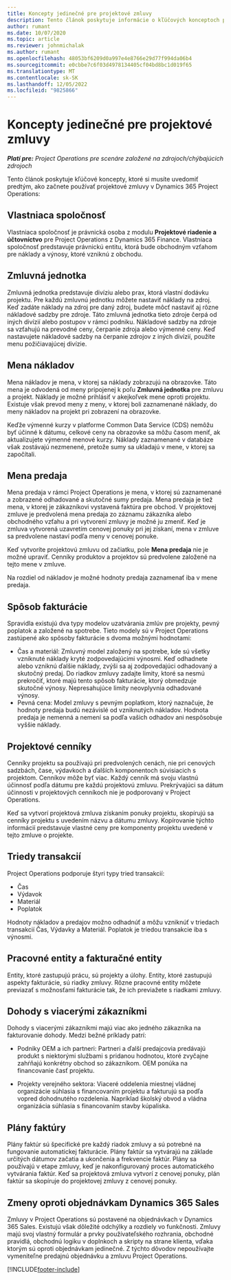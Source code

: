 ```yaml
---
title: Koncepty jedinečné pre projektové zmluvy
description: Tento článok poskytuje informácie o kľúčových konceptoch projektových zmlúv v aplikácii Project Operations.
author: rumant
ms.date: 10/07/2020
ms.topic: article
ms.reviewer: johnmichalak
ms.author: rumant
ms.openlocfilehash: 48053bf6209d0a997e4e8766e29d77f994da06b4
ms.sourcegitcommit: e0cbbe7c6f03d4978134405cf04bd8bc1d019f65
ms.translationtype: MT
ms.contentlocale: sk-SK
ms.lasthandoff: 12/05/2022
ms.locfileid: "9825866"
---
```

# <a name="concepts-unique-to-project-based-contracts"></a>Koncepty jedinečné pre projektové zmluvy

_**Platí pre:** Project Operations pre scenáre založené na zdrojoch/chýbajúcich zdrojoch_



Tento článok poskytuje kľúčové koncepty, ktoré si musíte uvedomiť predtým, ako začnete používať projektové zmluvy v Dynamics 365 Project Operations:

## <a name="owning-company"></a>Vlastniaca spoločnosť

Vlastniaca spoločnosť je právnická osoba z modulu **Projektové riadenie a účtovníctvo** pre Project Operations z Dynamics 365 Finance. Vlastniaca spoločnosť predstavuje právnickú entitu, ktorá bude obchodným vzťahom pre náklady a výnosy, ktoré vzniknú z obchodu.

## <a name="contracting-unit"></a>Zmluvná jednotka

Zmluvná jednotka predstavuje divíziu alebo prax, ktorá vlastní dodávku projektu. Pre každú zmluvnú jednotku môžete nastaviť náklady na zdroj. Keď zadáte náklady na zdroj pre daný zdroj, budete môcť nastaviť aj rôzne nákladové sadzby pre zdroje. Táto zmluvná jednotka tieto zdroje čerpá od iných divízií alebo postupov v rámci podniku. Nákladové sadzby na zdroje sa vzťahujú na prevodné ceny, čerpanie zdroja alebo výmenné ceny. Keď nastavujete nákladové sadzby na čerpanie zdrojov z iných divízií, použite menu požičiavajúcej divízie.

## <a name="cost-currency"></a>Mena nákladov

Mena nákladov je mena, v ktorej sa náklady zobrazujú na obrazovke. Táto mena je odvodená od meny pripojenej k poľu **Zmluvná jednotka** pre zmluvu a projekt. Náklady je možné prihlásiť v akejkoľvek mene oproti projektu. Existuje však prevod meny z meny, v ktorej boli zaznamenané náklady, do meny nákladov na projekt pri zobrazení na obrazovke.

Keďže výmenné kurzy v platforme Common Data Service (CDS) nemôžu byť účinné k dátumu, celkové ceny na obrazovke sa môžu časom meniť, ak aktualizujete výmenné menové kurzy. Náklady zaznamenané v databáze však zostávajú nezmenené, pretože sumy sa ukladajú v mene, v ktorej sa započítali.

## <a name="sales-currency"></a>Mena predaja

Mena predaja v rámci Project Operations je mena, v ktorej sú zaznamenané a zobrazené odhadované a skutočné sumy predaja. Mena predaja je tiež mena, v ktorej je zákazníkovi vystavená faktúra pre obchod. V projektovej zmluve je predvolená mena predaja zo záznamu zákazníka alebo obchodného vzťahu a pri vytvorení zmluvy je možné ju zmeniť. Keď je zmluva vytvorená uzavretím cenovej ponuky pri jej získaní, mena v zmluve sa predvolene nastaví podľa meny v cenovej ponuke.

Keď vytvoríte projektovú zmluvu od začiatku, pole **Mena predaja** nie je možné upraviť. Cenníky produktov a projektov sú predvolene založené na tejto mene v zmluve.

Na rozdiel od nákladov je možné hodnoty predaja zaznamenať iba v mene predaja.

## <a name="billing-method"></a>Spôsob fakturácie

Spravidla existujú dva typy modelov uzatvárania zmlúv pre projekty, pevný poplatok a založené na spotrebe. Tieto modely sú v Project Operations zastúpené ako spôsoby fakturácie s dvoma možnými hodnotami:

- Čas a materiál: Zmluvný model založený na spotrebe, kde sú všetky vzniknuté náklady kryté zodpovedajúcimi výnosmi. Keď odhadnete alebo vzniknú ďalšie náklady, zvýši sa aj zodpovedajúci odhadovaný a skutočný predaj. Do riadkov zmluvy zadajte limity, ktoré sa nesmú prekročiť, ktoré majú tento spôsob fakturácie, ktorý obmedzuje skutočné výnosy. Nepresahujúce limity neovplyvnia odhadované výnosy.
- Pevná cena: Model zmluvy s pevným poplatkom, ktorý naznačuje, že hodnoty predaja budú nezávislé od vzniknutých nákladov. Hodnota predaja je nemenná a nemení sa podľa vašich odhadov ani nespôsobuje vyššie náklady.

## <a name="project-price-lists"></a>Projektové cenníky

Cenníky projektu sa používajú pri predvolených cenách, nie pri cenových sadzbách, čase, výdavkoch a ďalších komponentoch súvisiacich s projektom. Cenníkov môže byť viac. Každý cenník má svoju vlastnú účinnosť podľa dátumu pre každú projektovú zmluvu. Prekrývajúci sa dátum účinnosti v projektových cenníkoch nie je podporovaný v Project Operations.

Keď sa vytvorí projektová zmluva získaním ponuky projektu, skopírujú sa cenníky projektu s uvedením názvu a dátumu zmluvy. Kopírovanie týchto informácií predstavuje vlastné ceny pre komponenty projektu uvedené v tejto zmluve o projekte.

## <a name="transaction-classes"></a>Triedy transakcií

Project Operations podporuje štyri typy tried transakcií:

- Čas
- Výdavok
- Materiál
- Poplatok

Hodnoty nákladov a predajov možno odhadnúť a môžu vzniknúť v triedach transakcií Čas, Výdavky a Materiál. Poplatok je triedou transakcie iba s výnosmi.

## <a name="work-entities-and-billing-entities"></a>Pracovné entity a fakturačné entity

Entity, ktoré zastupujú prácu, sú projekty a úlohy. Entity, ktoré zastupujú aspekty fakturácie, sú riadky zmluvy. Rôzne pracovné entity môžete previazať s možnosťami fakturácie tak, že ich previažete s riadkami zmluvy.

## <a name="multi-customer-deals"></a>Dohody s viacerými zákazníkmi

Dohody s viacerými zákazníkmi majú viac ako jedného zákazníka na fakturovanie dohody. Medzi bežné príklady patrí:

- Podniky OEM a ich partneri: Partneri a ďalší predajcovia predávajú produkt s niektorými službami s pridanou hodnotou, ktoré zvyčajne zahŕňajú konkrétny obchod so zákazníkom. OEM ponúka na financovanie časť projektu. 

- Projekty verejného sektora: Viaceré oddelenia miestnej vládnej organizácie súhlasia s financovaním projektu a fakturujú sa podľa vopred dohodnutého rozdelenia. Napríklad školský obvod a vládna organizácia súhlasia s financovaním stavby kúpaliska.

## <a name="invoice-schedules"></a>Plány faktúry

Plány faktúr sú špecifické pre každý riadok zmluvy a sú potrebné na fungovanie automatickej fakturácie. Plány faktúr sa vytvárajú na základe určitých dátumov začatia a ukončenia a frekvencie faktúr. Plány sa používajú v etape zmluvy, keď je nakonfigurovaný proces automatického vytvárania faktúr. Keď sa projektová zmluva vytvorí z cenovej ponuky, plán faktúr sa skopíruje do projektovej zmluvy z cenovej ponuky.

## <a name="changes-from-dynamics-365-sales-orders"></a>Zmeny oproti objednávkam Dynamics 365 Sales

Zmluvy v Project Operations sú postavené na objednávkach v Dynamics 365 Sales. Existujú však dôležité odchýlky a rozdiely vo funkčnosti. Zmluvy majú svoj vlastný formulár a prvky používateľského rozhrania, obchodné pravidlá, obchodnú logiku v doplnkoch a skripty na strane klienta, vďaka ktorým sú oproti objednávkam jedinečné. Z týchto dôvodov nepoužívajte vymeniteľne predajnú objednávku a zmluvu Project Operations.


[!INCLUDE[footer-include](../includes/footer-banner.md)]
